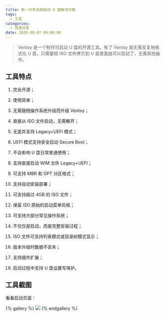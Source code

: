 ```yaml
---
title: 新一代多系统启动 U 盘解决方案
tags:
  - 工具
categories:
  - 资源分享
date: 2020-08-07 00:00:00
---
```


> Ventoy 是一个制作可启动 U 盘的开源工具。有了 Ventoy 就无需反复地格式化 U 盘，只需要把 ISO 文件拷贝到 U 盘里面就可以启动了，无需其他操作。

<!-- more -->

## 工具特点

1. 完全开源；

2. 使用简单；

3. 无需跟随操作系统升级而升级 Ventoy；

4. 直接从 ISO 文件启动，无需解开；

5. 无差异支持 Legacy+UEFI 模式；

6. UEFI 模式支持安全启动 Secure Boot；

7. 不会影响 U 盘日常普通使用；

8. 支持直接启动 WIM 文件 Legacy+UEFI；

9. 可支持 MBR 和 GPT 分区格式；

10. 支持自动安装部署；

11. 可支持超过 4GB 的 ISO 文件；

12. 保留 ISO 原始的启动菜单风格；

13. 可支持大部分常见操作系统；

14. 不仅仅是启动，而是完整安装过程；

15. ISO 文件可支持列表模式或目录树模式显示；

16. 版本升级时数据不丢失；

17. 支持插件扩展；

18. 启动过程中支持 U 盘设置写保护。

## 工具截图

看看启动页面：

{% gallery %}
![](https://cdn.dusays.com/2020/08/249-1.jpg/1)
{% endgallery %}